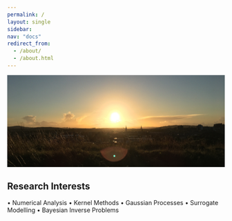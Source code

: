 ```yaml
---
permalink: /
layout: single
sidebar:
nav: "docs"
redirect_from: 
  - /about/
  - /about.html
---
```


![Edinburgh from Arthur's Seat 27/09/21](../images/Edinburgh.JPG "Edinburgh from Arthur's Seat, 27/09/21")

## Research Interests

• Numerical Analysis 
• Kernel Methods 
• Gaussian Processes 
• Surrogate Modelling 
• Bayesian Inverse Problems 
